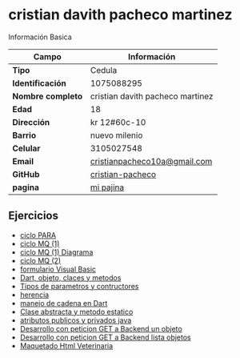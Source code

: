 # cristian davith pacheco martinez
Información Basica

| Campo | Información |
| --- | --- |
| **Tipo** | Cedula |
| **Identificación** | 1075088295|
| **Nombre completo** | cristian davith pacheco martinez |
| **Edad** | 18 |
| **Dirección** | kr 12#60c-10|
| **Barrio** | nuevo milenio |
| **Celular** | 3105027548|
| **Email** | cristianpacheco10a@gmail.com |
| **GitHub** |[cristian-pacheco](https://github.com/Cristian-pacheco) |
| **pagina** |[mi pajina](https://cristian-pacheco.github.io/)

## Ejercicios

- [ciclo PARA](ADSO4.md)
- [ciclo MQ (1)](ADSO5.md)
- [ciclo MQ (1) Diagrama](ADSO5(diagrama).png)
- [ciclo MQ (2)](ADSO6.md)
- [formulario Visual Basic](ADSO7.md)
- [Dart, objeto, claces y metodos](ADSO8.md)
- [Tipos de parametros y contructores](ADSO9.md)
- [herencia](ADSO10.md)
- [manejo de cadena en Dart](ADSO11.md)
- [Clase abstracta y metodo estatico](ADSO12.1.md)
- [atributos publicos y privados java](ADSO12.2.md)
- [Desarrollo con peticion GET a Backend un objeto](ADSO13)
- [Desarrollo con peticion GET a Backend lista objetos](ADSO14)
- [Maquetado Html Veterinaria](ADSO16)
